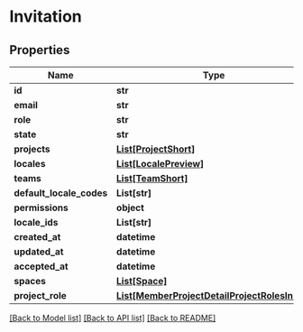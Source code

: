 # Invitation

## Properties
Name | Type | Description | Notes
------------ | ------------- | ------------- | -------------
**id** | **str** |  | [optional] 
**email** | **str** |  | [optional] 
**role** | **str** |  | [optional] 
**state** | **str** |  | [optional] 
**projects** | [**List[ProjectShort]**](ProjectShort.md) |  | [optional] 
**locales** | [**List[LocalePreview]**](LocalePreview.md) |  | [optional] 
**teams** | [**List[TeamShort]**](TeamShort.md) |  | [optional] 
**default_locale_codes** | **List[str]** |  | [optional] 
**permissions** | **object** |  | [optional] 
**locale_ids** | **List[str]** |  | [optional] 
**created_at** | **datetime** |  | [optional] 
**updated_at** | **datetime** |  | [optional] 
**accepted_at** | **datetime** |  | [optional] 
**spaces** | [**List[Space]**](Space.md) |  | [optional] 
**project_role** | [**List[MemberProjectDetailProjectRolesInner]**](MemberProjectDetailProjectRolesInner.md) |  | [optional] 

[[Back to Model list]](../README.md#documentation-for-models) [[Back to API list]](../README.md#documentation-for-api-endpoints) [[Back to README]](../README.md)


